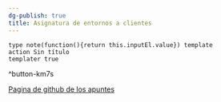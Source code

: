 ```yaml
---
dg-publish: true
title: Asignatura de entornos a clientes
---
```

```button
type note(function(){return this.inputEl.value}) template
action Sin título
templater true
```
^button-km7s

[Pagina de github de los apuntes](https://github.com/cipfpbatoi/materials)
